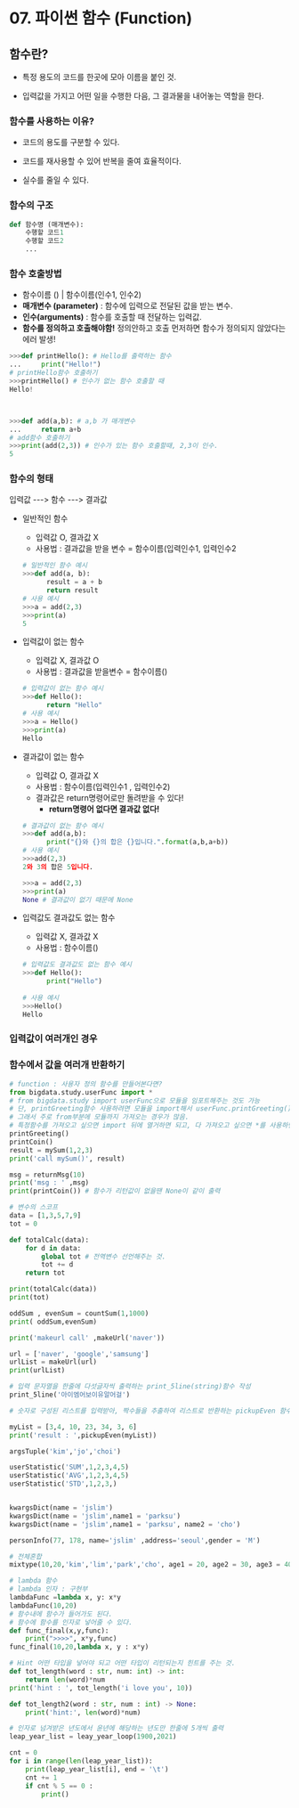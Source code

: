 # 07. 파이썬 함수 (Function)

## 함수란?

- 특정 용도의 코드를 한곳에 모아 이름을 붙인 것.

- 입력값을 가지고 어떤 일을 수행한 다음, 그 결과물을 내어놓는 역할을 한다.

  

### 함수를 사용하는 이유?

- 코드의 용도를 구분할 수 있다.

- 코드를 재사용할 수 있어 반복을 줄여 효율적이다.

- 실수를 줄일 수 있다.

  

### 함수의 구조

```python
def 함수명 (매개변수):
    수행할 코드1
    수행할 코드2
    ...
```



### 함수 호출방법

- 함수이름 () | 함수이름(인수1, 인수2)
- **매개변수 (parameter)** : 함수에 입력으로 전달된 값을 받는 변수. 
- **인수(arguments)** : 함수를 호출할 때 전달하는 입력값.
- **함수를 정의하고 호출해야함!** 정의안하고 호출 먼저하면 함수가 정의되지 않았다는 에러 발생!

```python
>>>def printHello(): # Hello를 출력하는 함수
...    	print("Hello!")
# printHello함수 호출하기
>>>printHello() # 인수가 없는 함수 호출할 때
Hello!



>>>def add(a,b): # a,b 가 매개변수
...    	return a+b
# add함수 호출하기
>>>print(add(2,3)) # 인수가 있는 함수 호출할때, 2,3이 인수.
5
```



### 함수의 형태

입력값 ---> 함수 ---> 결과값

- 일반적인 함수

  - 입력값 O, 결과값 X
  - 사용법 : 결과값을 받을 변수 = 함수이름(입력인수1, 입력인수2

  ```python
  # 일반적인 함수 예시
  >>>def add(a, b): 
      	result = a + b 
      	return result
  # 사용 예시    
  >>>a = add(2,3)
  >>>print(a)
  5
  ```

  

- 입력값이 없는 함수

  - 입력값 X, 결과값 O
  - 사용법 : 결과값을 받을변수 = 함수이름()

  ```python
  # 입력값이 없는 함수 예시
  >>>def Hello():
      	return "Hello"
  # 사용 예시   
  >>>a = Hello()
  >>>print(a)
  Hello
  ```

  

- 결과값이 없는 함수

  - 입력값 O, 결과값 X
  - 사용법 : 함수이름(입력인수1 , 입력인수2)
  - 결과값은 return명령어로만 돌려받을 수 있다!
    - **return명령어 없다면 결과값 없다!**

  ```python
  # 결과값이 없는 함수 예시
  >>>def add(a,b):
      	print("{}와 {}의 합은 {}입니다.".format(a,b,a+b))
  # 사용 예시
  >>>add(2,3)
  2와 3의 합은 5입니다. 
  
  >>>a = add(2,3)
  >>>print(a)
  None # 결과값이 없기 때문에 None
  ```

  

- 입력값도 결과값도 없는 함수

  - 입력값 X, 결과값 X
  - 사용법 :  함수이름()

  ```python
  # 입력값도 결과값도 없는 함수 예시
  >>>def Hello():
      	print("Hello")
      
  # 사용 예시
  >>>Hello()
  Hello
  ```



### 입력값이 여러개인 경우





### 함수에서 값을 여러개 반환하기





```python
# function : 사용자 정의 함수를 만들어본다면?
from bigdata.study.userFunc import *
# from bigdata.study import userFunc으로 모듈을 임포트해주는 것도 가능
# 단, printGreeting함수 사용하려면 모듈을 import해서 userFunc.printGreeting() 이런식으로 사용해야함
# 그래서 주로 from부분에 모듈까지 가져오는 경우가 많음.
# 특정함수를 가져오고 싶으면 import 뒤에 열거하면 되고, 다 가져오고 싶으면 *를 사용하면 ok
printGreeting()
printCoin()
result = mySum(1,2,3)
print('call mySum()', result)

msg = returnMsg(10)
print('msg : ' ,msg)
print(printCoin()) # 함수가 리턴값이 없을땐 None이 같이 출력

# 변수의 스코프
data = [1,3,5,7,9]
tot = 0

def totalCalc(data):
    for d in data:
        global tot # 전역변수 선언해주는 것.
        tot += d
    return tot

print(totalCalc(data))
print(tot)

oddSum , evenSum = countSum(1,1000)
print( oddSum,evenSum)

print('makeurl call' ,makeUrl('naver'))

url = ['naver', 'google','samsung']
urlList = makeUrl(url)
print(urlList)

# 입력 문자열을 한줄에 다섯글자씩 출력하는 print_5line(string)함수 작성
print_5line('아이엠어보이유알어걸')

# 숫자로 구성된 리스트를 입력받아, 짝수들을 추출하여 리스트로 반환하는 pickupEven 함수를 구현하라

myList = [3,4, 10, 23, 34, 3, 6]
print('result : ',pickupEven(myList))

argsTuple('kim','jo','choi')

userStatistic('SUM',1,2,3,4,5)
userStatistic('AVG',1,2,3,4,5)
userStatistic('STD',1,2,3,)


kwargsDict(name = 'jslim')
kwargsDict(name = 'jslim',name1 = 'parksu')
kwargsDict(name = 'jslim',name1 = 'parksu', name2 = 'cho')

personInfo(77, 178, name='jslim' ,address='seoul',gender = 'M')

# 전체혼합
mixtype(10,20,'kim','lim','park','cho', age1 = 20, age2 = 30, age3 = 40)

# lambda 함수
# lambda 인자 : 구현부
lambdaFunc =lambda x, y: x*y
lambdaFunc(10,20)
# 함수내에 함수가 들어가도 된다.
# 함수에 함수를 인자로 넣어줄 수 있다.
def func_final(x,y,func):
    print(">>>>", x*y,func)
func_final(10,20,lambda x, y : x*y)

# Hint 어떤 타입을 넣어야 되고 어떤 타입이 리턴되는지 힌트를 주는 것.
def tot_length(word : str, num: int) -> int:
    return len(word)*num
print('hint : ', tot_length('i love you', 10))

def tot_length2(word : str, num : int) -> None:
    print('hint:', len(word)*num)

# 인자로 넘겨받은 년도에서 윤년에 해당하는 년도만 한줄에 5개씩 출력
leap_year_list = leay_year_loop(1900,2021)

cnt = 0
for i in range(len(leap_year_list)):
    print(leap_year_list[i], end = '\t')
    cnt += 1
    if cnt % 5 == 0 :
        print()
        
```